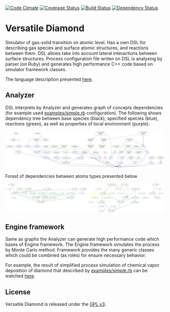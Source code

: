 [![Code Climate](https://codeclimate.com/github/newmen/versatile-diamond.png)](https://codeclimate.com/github/newmen/versatile-diamond) [![Coverage Status](https://coveralls.io/repos/newmen/versatile-diamond/badge.png?branch=master)](https://coveralls.io/r/newmen/versatile-diamond?branch=master) [![Build Status](https://secure.travis-ci.org/newmen/versatile-diamond.png)](http://travis-ci.org/newmen/versatile-diamond) [![Dependency Status](https://gemnasium.com/newmen/versatile-diamond.svg)](https://gemnasium.com/newmen/versatile-diamond)

# Versatile Diamond

Simulator of gas-solid transition on atomic level. Has a own DSL for describing gas species and surface atomic structures, and reactions between them. DSL allows take into account lateral interactions between surface structures. Process configuration file writen on DSL is analysing by parser (on Ruby) and generates high performance C++ code based on simulator framework classes.

The language description presented [here](https://gist.github.com/newmen/5cb453464b6e4df4082b).

## Analyzer

DSL interprets by Analyzer and generates graph of concepts dependencies (for example used [examples/simple.rb](examples/simple.rb) configuration). The following shows dependency tree between base species (black), specified species (blue), reactions (green), as well as properties of local environment (purple).

![Classes Trees](docs/total-tree.png?raw=true)

Forest of dependencies between atoms types presented below

![Classes Trees](docs/composition.png?raw=true)

## Engine framework

Same as graphs the Analyzer can generate high performance code which bases of Engine framework. The Engine framework simulates the process by Monte Carlo method. Framework provides the many generic classes which could be combined (as roles) for ensure necessary behavior.

For example, the result of simplified process simulation of chemical vapor deposition of diamond that described by [examples/simple.rb](examples/simple.rb) can be watched [here](http://www.youtube.com/watch?v=4NS3sxvo16M&list=UU3O9qDlocs5RXU8Idaoi0iA).

## License

Versatile Diamond is released under the [GPL v3](http://www.gnu.org/licenses/gpl.html).
